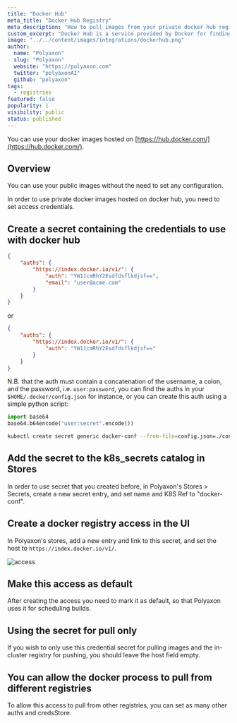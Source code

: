 ```yaml
---
title: "Docker Hub"
meta_title: "Docker Hub Registry"
meta_description: "How to pull images from your private docker hub registry."
custom_excerpt: "Docker Hub is a service provided by Docker for finding and sharing container images with your team. Docker Hub is the world's largest library and community for container images"
image: "../../content/images/integrations/dockerhub.png"
author:
  name: "Polyaxon"
  slug: "Polyaxon"
  website: "https://polyaxon.com"
  twitter: "polyaxonAI"
  github: "polyaxon"
tags: 
  - registries
featured: false
popularity: 1
visibility: public
status: published
---
```


You can use your docker images hosted on [https://hub.docker.com/](https://hub.docker.com/).


## Overview

You can use your public images without the need to set any configuration. 

In order to use private docker images hosted on docker hub, you need to set access credentials. 

## Create a secret containing the credentials to use with docker hub

```json
{
    "auths": {
        "https://index.docker.io/v1/": {
            "auth": "YW11cmRhY2Esdfdsflkdjsf==",
            "email": "user@acme.com"
        }
    }
}
```

or 

```json
{
    "auths": {
        "https://index.docker.io/v1/": {
            "auth": "YW11cmRhY2Esdfdsflkdjsf=="
        }
    }
}
```

N.B. that the auth must contain a concatenation of the username, a colon, and the password, i.e. `user:password`, 
you can find the auths in your `$HOME/.docker/config.json` for instance, or you can create this auth using a simple python script:

```python
import base64
base64.b64encode("user:secret".encode())
```

```bash
kubectl create secret generic docker-conf --from-file=config.json=./config.json -n polyaxon
```

## Add the secret to the k8s_secrets catalog in Stores

In order to use secret that you created before, in Polyaxon's Stores > Secrets, create a new secret entry, and set name and K8S Ref to "docker-conf".

## Create a docker registry access in the UI

In Polyaxon's stores, add a new entry and link to this secret, and set the host to `https://index.docker.io/v1/`.

![access](../../content/images/integrations/docker-access.png)


## Make this access as default

After creating the access you need to mark it as default, so that Polyaxon uses it for scheduling builds. 


## Using the secret for pull only

If you wish to only use this credential secret for pulling images and the in-cluster registry for pushing, you should leave the host field empty.

## You can allow the docker process to pull from different registries

To allow this access to pull from other registries, you can set as many other auths and credsStore.
